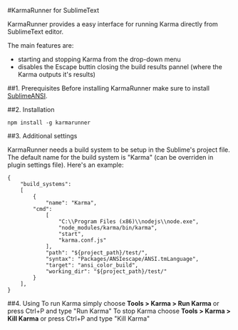 #KarmaRunner for SublimeText

KarmaRunner provides a easy interface for running Karma directly from SublimeText editor.

The main features are:
- starting and stopping Karma from the drop-down menu
- disables the Escape buttin closing the build results pannel (where the Karma outputs it's results)

##1. Prerequisites
Before installing KarmaRunner make sure to install [SublimeANSI](https://github.com/aziz/SublimeANSI).

##2. Installation

    npm install -g karmarunner
    
##3. Additional settings

KarmaRunner needs a build system to be setup in the Sublime's project file.
The default name for the build system is "Karma" (can be overriden in plugin settings file).
Here's an example:

    {
    	"build_systems":
    	[
		    {
    			"name": "Karma",
			"cmd":
				[
					"C:\\Program Files (x86)\\nodejs\\node.exe",
					"node_modules/karma/bin/karma",
					"start",
					"karma.conf.js"
				],
				"path": "${project_path}/test/",
				"syntax": "Packages/ANSIescape/ANSI.tmLanguage",
				"target": "ansi_color_build",
				"working_dir": "${project_path}/test/"
			}
		],
	}

##4. Using
To run Karma simply choose **Tools > Karma > Run Karma** or press Ctrl+P and type "Run Karma"
To stop Karma choose **Tools > Karma > Kill Karma** or press Ctrl+P and type "Kill Karma"
